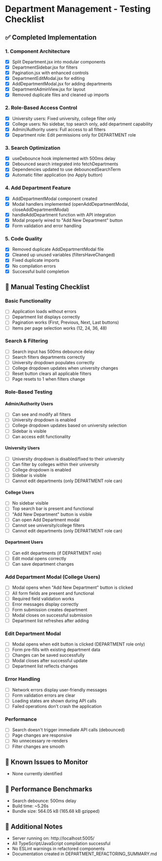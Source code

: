 # Department Management - Testing Checklist

## ✅ Completed Implementation

### 1. Component Architecture
- [x] Split Department.jsx into modular components
- [x] DepartmentSidebar.jsx for filters
- [x] Pagination.jsx with enhanced controls
- [x] DepartmentEditModal.jsx for editing
- [x] AddDepartmentModal.jsx for adding departments
- [x] DepartmentAdminView.jsx for layout
- [x] Removed duplicate files and cleaned up imports

### 2. Role-Based Access Control
- [x] University users: Fixed university, college filter only
- [x] College users: No sidebar, top search only, add department capability
- [x] Admin/Authority users: Full access to all filters
- [x] Department role: Edit permissions only for DEPARTMENT role

### 3. Search Optimization
- [x] useDebounce hook implemented with 500ms delay
- [x] Debounced search integrated into fetchDepartments
- [x] Dependencies updated to use debouncedSearchTerm
- [x] Automatic filter application (no Apply button)

### 4. Add Department Feature
- [x] AddDepartmentModal component created
- [x] Modal handlers implemented (openAddDepartmentModal, closeAddDepartmentModal)
- [x] handleAddDepartment function with API integration
- [x] Modal properly wired to "Add New Department" button
- [x] Form validation and error handling

### 5. Code Quality
- [x] Removed duplicate AddDepartmentModal file
- [x] Cleaned up unused variables (filtersHaveChanged)
- [x] Fixed duplicate imports
- [x] No compilation errors
- [x] Successful build completion

## 🧪 Manual Testing Checklist

### Basic Functionality
- [ ] Application loads without errors
- [ ] Department list displays correctly
- [ ] Pagination works (First, Previous, Next, Last buttons)
- [ ] Items per page selection works (12, 24, 36, 48)

### Search & Filtering
- [ ] Search input has 500ms debounce delay
- [ ] Search filters departments correctly
- [ ] University dropdown populates correctly
- [ ] College dropdown updates when university changes
- [ ] Reset button clears all applicable filters
- [ ] Page resets to 1 when filters change

### Role-Based Testing
#### Admin/Authority Users
- [ ] Can see and modify all filters
- [ ] University dropdown is enabled
- [ ] College dropdown updates based on university selection
- [ ] Sidebar is visible
- [ ] Can access edit functionality

#### University Users  
- [ ] University dropdown is disabled/fixed to their university
- [ ] Can filter by colleges within their university
- [ ] College dropdown is enabled
- [ ] Sidebar is visible
- [ ] Cannot edit departments (only DEPARTMENT role can)

#### College Users
- [ ] No sidebar visible
- [ ] Top search bar is present and functional
- [ ] "Add New Department" button is visible
- [ ] Can open Add Department modal
- [ ] Cannot see university/college filters
- [ ] Cannot edit departments (only DEPARTMENT role can)

#### Department Users
- [ ] Can edit departments (if DEPARTMENT role)
- [ ] Edit modal opens correctly
- [ ] Can save department changes

### Add Department Modal (College Users)
- [ ] Modal opens when "Add New Department" button is clicked
- [ ] All form fields are present and functional
- [ ] Required field validation works
- [ ] Error messages display correctly
- [ ] Form submission creates department
- [ ] Modal closes on successful submission
- [ ] Department list refreshes after adding

### Edit Department Modal
- [ ] Modal opens when edit button is clicked (DEPARTMENT role only)
- [ ] Form pre-fills with existing department data
- [ ] Changes can be saved successfully
- [ ] Modal closes after successful update
- [ ] Department list reflects changes

### Error Handling
- [ ] Network errors display user-friendly messages
- [ ] Form validation errors are clear
- [ ] Loading states are shown during API calls
- [ ] Failed operations don't crash the application

### Performance
- [ ] Search doesn't trigger immediate API calls (debounced)
- [ ] Page changes are responsive
- [ ] No unnecessary re-renders
- [ ] Filter changes are smooth

## 🐛 Known Issues to Monitor
- None currently identified

## 🚀 Performance Benchmarks
- Search debounce: 500ms delay
- Build time: ~5.26s
- Bundle size: 564.05 kB (165.68 kB gzipped)

## 📝 Additional Notes
- Server running on: http://localhost:5005/
- All TypeScript/JavaScript compilation successful
- No ESLint warnings in refactored components
- Documentation created in DEPARTMENT_REFACTORING_SUMMARY.md
